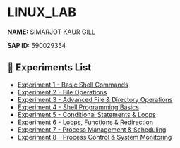 # LINUX_LAB

**NAME:** SIMARJOT KAUR GILL

**SAP ID:** 590029354

## 🔗 Experiments List

- [Experiment 1 - Basic Shell Commands](./EXP1/EXPERIMENT1.md)
- [Experiment 2 - File Operations](./EXP2/EXPERIMENT2.md)
- [Experiment 3 - Advanced File & Directory Operations](./EXP3/EXPERIMENT3.md)
- [Experiment 4 - Shell Programming Basics](./EXP4/EXPERIMENT4.md)
- [Experiment 5 - Conditional Statements & Loops](./EXP5/EXPERIMENT5.md)
- [Experiment 6 - Loops, Functions & Redirection](./EXP6/EXPERIMENT6.md)
- [Experiment 7 - Process Management & Scheduling](./EXP7/EXPERIMENT7.md)
- [Experiment 8 - Process Control & System Monitoring](./EXP8/EXPERIMENT8.md)

